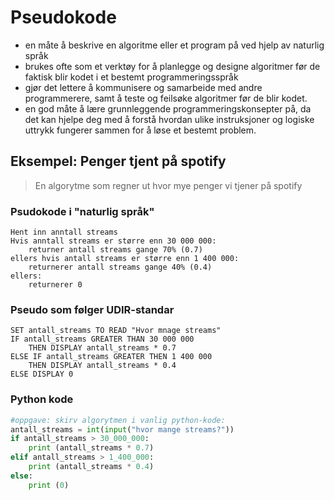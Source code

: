 
# Pseudokode


- en måte å beskrive en algoritme eller et program på ved hjelp av naturlig språk
- brukes ofte som et verktøy for å planlegge og designe algoritmer før de faktisk blir kodet i et bestemt programmeringsspråk
- gjør det lettere å kommunisere og samarbeide med andre programmerere, samt å teste og feilsøke algoritmer før de blir kodet.
- en god måte å lære grunnleggende programmeringskonsepter på, da det kan hjelpe deg med å forstå hvordan ulike instruksjoner og logiske uttrykk fungerer sammen for å løse et bestemt problem.


## Eksempel: Penger tjent på spotify

> En algorytme som regner ut hvor mye penger vi tjener på spotify

### Psudokode i "naturlig språk"
```pseudo
Hent inn anntall streams
Hvis anntall streams er større enn 30 000 000:
    returner antall streams gange 70% (0.7)
ellers hvis antall streams er større enn 1 400 000:
    returnerer antall streams gange 40% (0.4)
ellers:
    returnerer 0
```
### Pseudo som følger UDIR-standar
```pseudo
SET antall_streams TO READ "Hvor mnage streams"
IF antall_streams GREATER THAN 30 000 000
    THEN DISPLAY antall_streams * 0.7
ELSE IF antall_streams GREATER THEN 1 400 000
    THEN DISPLAY antall_streams * 0.4
ELSE DISPLAY 0
```

### Python kode
```python
#oppgave: skirv algorytmen i vanlig python-kode:
antall_streams = int(input("hvor mange streams?"))
if antall_streams > 30_000_000:
    print (antall_streams * 0.7)
elif antall_streams > 1_400_000:
    print (antall_streams * 0.4)
else:
    print (0)


```